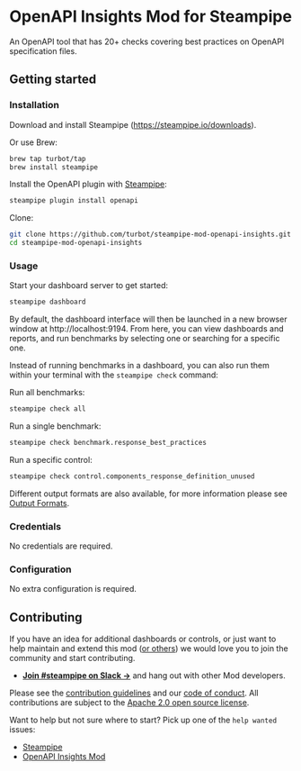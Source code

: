 # OpenAPI Insights Mod for Steampipe

An OpenAPI tool that has 20+ checks covering best practices on OpenAPI specification files.

## Getting started

### Installation

Download and install Steampipe (https://steampipe.io/downloads).

Or use Brew:

```sh
brew tap turbot/tap
brew install steampipe
```

Install the OpenAPI plugin with [Steampipe](https://steampipe.io):

```sh
steampipe plugin install openapi
```

Clone:

```sh
git clone https://github.com/turbot/steampipe-mod-openapi-insights.git
cd steampipe-mod-openapi-insights
```

### Usage

Start your dashboard server to get started:

```sh
steampipe dashboard
```

By default, the dashboard interface will then be launched in a new browser window at http://localhost:9194. From here, you can view dashboards and reports, and run benchmarks by selecting one or searching for a specific one.

Instead of running benchmarks in a dashboard, you can also run them within your terminal with the `steampipe check` command:

Run all benchmarks:

```sh
steampipe check all
```

Run a single benchmark:

```sh
steampipe check benchmark.response_best_practices
```

Run a specific control:

```sh
steampipe check control.components_response_definition_unused
```

Different output formats are also available, for more information please see [Output Formats](https://steampipe.io/docs/reference/cli/check#output-formats).

### Credentials

No credentials are required.

### Configuration

No extra configuration is required.

## Contributing

If you have an idea for additional dashboards or controls, or just want to help maintain and extend this mod ([or others](https://github.com/topics/steampipe-mod)) we would love you to join the community and start contributing.

- **[Join #steampipe on Slack →](https://turbot.com/community/join)** and hang out with other Mod developers.

Please see the [contribution guidelines](https://github.com/turbot/steampipe/blob/main/CONTRIBUTING.md) and our [code of conduct](https://github.com/turbot/steampipe/blob/main/CODE_OF_CONDUCT.md). All contributions are subject to the [Apache 2.0 open source license](https://github.com/turbot/steampipe-mod-openapi-insights/blob/main/LICENSE).

Want to help but not sure where to start? Pick up one of the `help wanted` issues:

- [Steampipe](https://github.com/turbot/steampipe/labels/help%20wanted)
- [OpenAPI Insights Mod](https://github.com/turbot/steampipe-mod-openapi-insights/labels/help%20wanted)
